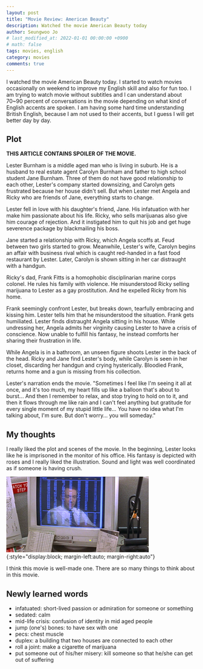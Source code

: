```yaml
---
layout: post
title: "Movie Review: American Beauty"
description: Watched the movie American Beauty today
author: Seungwoo Jo
# last_modified_at: 2022-01-01 00:00:00 +0900
# math: false
tags: movies, english
category: movies
comments: true
---
```


I watched the movie American Beauty today. I started to watch movies occasionally on weekend to improve my English skill and also for fun too. I am trying to watch movie without subtitles and I can understand about 70~90 percent of conversations in the movie depending on what kind of English accents are spoken. I am having some hard time understanding British English, because I am not used to their accents, but I guess I will get better day by day.

## Plot

**THIS ARTICLE CONTAINS SPOILER OF THE MOVIE.**

Lester Burnham is a middle aged man who is living in suburb. He is a husband to real estate agent Carolyn Burnham and father to high school student Jane Burnham. Three of them do not have good relationship to each other, Lester's company started downsizing, and Carolyn gets frustrated because her house didn't sell. But when Lester met Angela and Ricky who are friends of Jane, everything starts to change.

Lester fell in love with his daughter's friend, Jane. His infatuation with her make him passionate about his life. Ricky, who sells marijuanas also give him courage of rejection. And it instigated him to quit his job and get huge 
severence package by blackmailing his boss.

Jane started a relationship with Ricky, which Angela scoffs at. Feud between two girls started to grow. Meanwhile, Lester's wife, Carolyn begins an affair with business rival which is caught red-handed in a fast food restaurant by Lester. Later, Carolyn is shown sitting in her car distraught with a handgun.

Ricky's dad, Frank Fitts is a homophobic disciplinarian marine corps colonel. He rules his family with violence. He misunderstood Ricky selling marijuana to Lester as a gay prostitution. And he expelled Ricky from his home.

Frank seemingly confront Lester, but breaks down, tearfully embracing and kissing him. Lester tells him that he misunderstood the situation. Frank gets humiliated. Lester finds distraught Angela sitting in his house. While undressing her, Angela admits her virginity causing Lester to have a crisis of conscience. Now unable to fulfill his fantasy, he instead comforts her sharing their frustration in life.

While Angela is in a bathroom, an unseen figure shoots Lester in the back of the head. Ricky and Jane find Lester's body, while Carolyn is seen in her closet, discarding her handgun and crying hysterically. Bloodied Frank, returns home and a gun is missing from his collection.

Lester's narration ends the movie. "Sometimes I feel like I'm seeing it all at once, and it's too much, my heart fills up like a balloon that's about to burst... And then I remember to relax, and stop trying to hold on to it, and then it flows through me like rain and I can't feel anything but gratitude for every single moment of my stupid little life... You have no idea what I'm talking about, I'm sure. But don't worry... you will someday."


## My thoughts

I really liked the plot and scenes of the movie. In the beginning, Lester looks like he is imprisoned in the monitor of his office. His fantasy is depicted with roses and I really liked the illustration. Sound and light was well coordinated as if someone is having crush.

![Lester depicted as a prisoner inside a monitor](/assets/images/american-beauty-jail-cell.png){:style="display:block; margin-left:auto; margin-right:auto"}

I think this movie is well-made one. There are so many things to think about in this movie.


## Newly learned words
- infatuated: short-lived passion or admiration for someone or something
- sedated: calm
- mid-life crisis: confusion of identity in mid aged people
- jump (one's) bones: to have sex with one
- pecs: chest muscle
- duplex: a building that two houses are connected to each other
- roll a joint: make a cigarette of marijuana
- put someone out of his/her misery: kill someone so that he/she can get out of suffering

